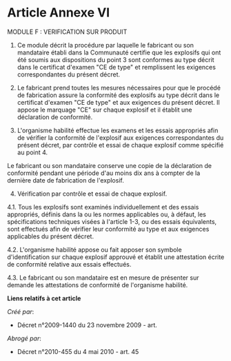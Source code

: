 # Article Annexe VI

MODULE F : VERIFICATION SUR PRODUIT 

1. Ce module décrit la procédure par laquelle le fabricant ou son mandataire établi dans la Communauté certifie que les
explosifs qui ont été soumis aux dispositions du point 3 sont conformes au type décrit dans le certificat d'examen "CE de
type" et remplissent les exigences correspondantes du présent décret.

2. Le fabricant prend toutes les mesures nécessaires pour que le procédé de fabrication assure la conformité des explosifs au
type décrit dans le certificat d'examen "CE de type" et aux exigences du présent décret. Il appose le marquage "CE" sur
chaque explosif et il établit une déclaration de conformité.

3. L'organisme habilité effectue les examens et les essais appropriés afin de vérifier la conformité de l'explosif aux
exigences correspondantes du présent décret, par contrôle et essai de chaque explosif comme spécifié au point 4.

Le fabricant ou son mandataire conserve une copie de la déclaration de conformité pendant une période d'au moins dix ans à
compter de la dernière date de fabrication de l'explosif.

4. Vérification par contrôle et essai de chaque explosif.

4.1. Tous les explosifs sont examinés individuellement et des essais appropriés, définis dans la ou les normes applicables
ou, à défaut, les spécifications techniques visées à l'article 1-3, ou des essais équivalents, sont effectués afin de
vérifier leur conformité au type et aux exigences applicables du présent décret.

4.2. L'organisme habilité appose ou fait apposer son symbole d'identification sur chaque explosif approuvé et établit une
attestation écrite de conformité relative aux essais effectués.

4.3. Le fabricant ou son mandataire est en mesure de présenter sur demande les attestations de conformité de l'organisme
habilité.

**Liens relatifs à cet article**

_Créé par_:

  - Décret n°2009-1440 du 23 novembre 2009 - art.

_Abrogé par_:

  - Décret n°2010-455 du 4 mai 2010 - art. 45

